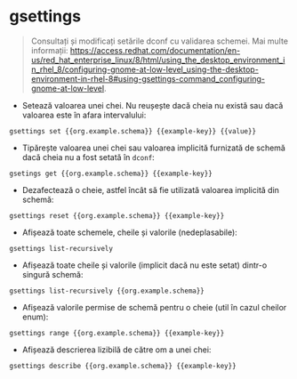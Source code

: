 # gsettings

> Consultați și modificați setările dconf cu validarea schemei.
> Mai multe informații: <https://access.redhat.com/documentation/en-us/red_hat_enterprise_linux/8/html/using_the_desktop_environment_in_rhel_8/configuring-gnome-at-low-level_using-the-desktop-environment-in-rhel-8#using-gsettings-command_configuring-gnome-at-low-level>.

- Setează valoarea unei chei. Nu reușește dacă cheia nu există sau dacă valoarea este în afara intervalului:

`gsettings set {{org.example.schema}} {{example-key}} {{value}}`

- Tipărește valoarea unei chei sau valoarea implicită furnizată de schemă dacă cheia nu a fost setată în `dconf`:

`gsetings get {{org.example.schema}} {{example-key}}`

- Dezafectează o cheie, astfel încât să fie utilizată valoarea implicită din schemă:

`gsettings reset {{org.example.schema}} {{example-key}}`

- Afișează toate schemele, cheile și valorile (nedeplasabile):

`gsettings list-recursively`

- Afișează toate cheile și valorile (implicit dacă nu este setat) dintr-o singură schemă:

`gsettings list-recursively {{org.example.schema}}`

- Afișează valorile permise de schemă pentru o cheie (util în cazul cheilor enum):

`gsettings range {{org.example.schema}} {{example-key}}`

- Afișează descrierea lizibilă de către om a unei chei:

`gsettings describe {{org.example.schema}} {{example-key}}`
